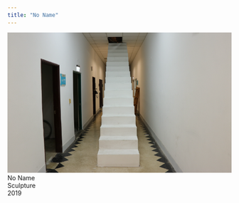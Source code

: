 ```yaml
---
title: "No Name"
---
```


<img class="img" src="./img-0.png">
<div class="ttlbox">
  <div class="ttl">
    No Name
  </div>
  <div class="inf">
    Sculpture<br>
    2019
  </div>
</div>


<div class="box">
    <div class="dscrptn">
    </div>
</div>



<div class="box">
    <div class="dscrptn">
    </div>
</div>


<div class="box"></div>
